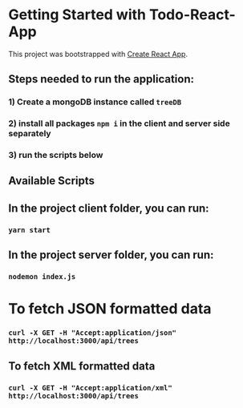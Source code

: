 # Getting Started with Todo-React-App

This project was bootstrapped with [Create React App](https://github.com/facebook/create-react-app).

## Steps needed to run the application:
### 1) Create a mongoDB instance called `treeDB`
### 2) install all packages `npm i` in the client and server side separately
### 3) run the scripts below

## Available Scripts

## In the project client folder, you can run:

### `yarn start`

## In the project server folder, you can run:

### `nodemon index.js`

# To fetch JSON formatted data

### `curl -X GET -H "Accept:application/json" http://localhost:3000/api/trees`

## To fetch XML formatted data

### `curl -X GET -H "Accept:application/xml" http://localhost:3000/api/trees`
